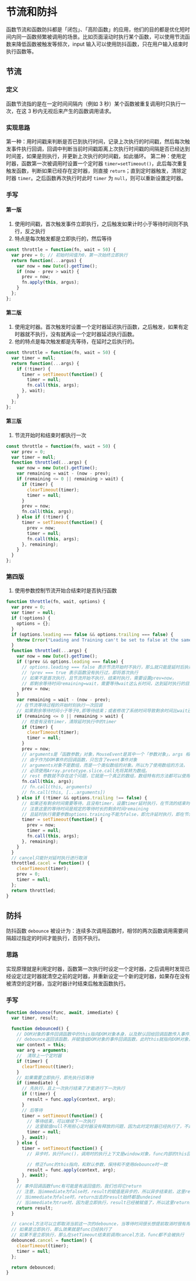 # 节流和防抖

函数节流和函数防抖都是「闭包」、「高阶函数」的应用，他们的目的都是优化短时间内同一函数频繁被调用的场景。比如页面滚动时执行某个函数，可以使用节流函数来降低函数被触发等频次，input 输入可以使用防抖函数，只在用户输入结束时执行函数等。

## 节流

### 定义

函数节流指的是在一定时间间隔内（例如 3 秒）某个函数被重复调用时只执行一次，在这 3 秒内无视后来产生的函数调用请求。

### 实现思路

第一种：用时间戳来判断是否已到执行时间，记录上次执行的时间戳，然后每次触发事件执行回调，回调中判断当前时间戳距离上次执行时间戳的间隔是否已经达到时间差，如果是则执行，并更新上次执行的时间戳，如此循环。
第二种：使用定时器，函数第一次被调用时设置一个定时器 `timer=setTimeout()`，此后每次重复触发函数，判断如果已经存在定时器，则直接 `return`；直到定时器触发，清除定时器 `timer`。之后函数再次执行时此时 `timer` 为 `null`，则可以重新设置定时器。

### 手写

#### 第一版

1. 使用时间戳，首次触发事件立即执行，之后触发如果计时小于等待时间则不执行，反之执行
2. 特点是每次触发都是立即执行的，然后等待

```js
const throttle = function(fn, wait = 50) {
  var prev = 0; // 初始时间值为0，第一次始终立即执行
  return function(...argus) {
    var now = new Date().getTime();
    if (now - prev > wait) {
      prev = now;
      fn.apply(this, argus);
    }
  };
};
```

#### 第二版

1. 使用定时器。首次触发时设置一个定时器延迟执行函数，之后触发，如果有定时器就不执行，没有就再设一个定时器延迟执行函数。
2. 他的特点是每次触发都是先等待，在延时之后执行的。

```js
const throttle = function(fn, wait = 50) {
  var timer = null;
  return function(...args) {
    if (!timer) {
      timer = setTimeout(function() {
        timer = null;
        fn.call(this, args);
      }, wait);
    }
  };
};
```

#### 第三版

1. 节流开始时和结束时都执行一次

```js
const throttle = function(fn, wait = 50) {
  var prev = 0;
  var timer = null;
  function throttled(...args) {
    var now = new Date().getTime();
    var remaining = wait - (now - prev);
    if (remaining <= 0 || remaining > wait) {
      if (timer) {
        clearTimeout(timer);
        timer = null;
      }
      prev = now;
      fn.call(this, args);
    } else if (!timer) {
      timer = setTimeout(function() {
        prev = now;
        timer = null;
        fn.call(this, args);
      }, remaining);
    }
  }
};
```

### 第四版

1. 使用参数控制节流开始合结束时是否执行函数

```js
function throttle(fn, wait, options) {
  var prev = 0;
  var timer = null;
  if (!options) {
    options = {};
  }
  if (options.leading === false && options.trailing === false) {
    throw Error("Leading and Training can't be set to false at the same time");
  }
  function throttled(...args) {
    var now = new Date().getTime();
    if (!prev && options.leading === false) {
      // options.leading === false 表示节流开始时不执行，那么就只能是延时后执行
      // !prev === true 表示函数没有执行过，即将首次执行
      // 如果不是首次执行，且节流开始不执行，结束时执行，需要设置prev=now，
      // 即剩余等待时间remaining=wait，需要等待wait这么长时间，达到延时执行的目的
      prev = now;
    }
    var remaining = wait - (now - prev);
    // 在节流等待过程的开始时刻执行一次回调
    // 如果剩余等待时间小于等于0,即等待结束；或者修改了系统时间导致剩余时间比wait还大，都认为是可以触发事件执行
    if (remaining <= 0 || remaining > wait) {
      // 检查有没有timer，清除延时执行中的timer
      if (timer) {
        clearTimeout(timer);
        timer = null;
      }
      prev = now;
      // arguments是「函数参数」对象，MouseEvent是其中一个「参数对象」，args 相当于 [...arguments]，值为[MouseEvent]
      // 由于作为DOM事件的回调函数，只包含了event事件对象
      // arguments对象不是数组，而是一个类似数组的对象。所以为了使用数组的方法，
      // 必须使用Array.prototype.slice.call先将其转为数组。
      // rest 参数就不存在这个问题，它就是一个真正的数组，数组特有的方法都可以使用。
      fn.call(this, args);
      // fn.call(this, arguments)
      // fn.call(this, [...arguments])
    } else if (!timer && options.trailing !== false) {
      // 如果还有剩余时间需要等待，且没有timer，设置timer延时执行，在节流的结束时刻也执行一次
      // 注意这里的等待时间是规定的等待时长的剩余时间remaining
      // 且延时执行需要参数options.training不能为false，即允许延时执行，即在节流结束时执行
      timer = setTimeout(function() {
        prev = now;
        timer = null;
        fn.call(this, args);
      }, remaining);
    }
  }
  // cancel只能针对延时执行进行取消
  throttled.cacel = function() {
    clearTimeout(timer);
    prev = 0;
    timer = null;
  };
  return throttled;
}
```

## 防抖

防抖函数 `debounce` 被设计为：连续多次调用函数时，相邻的两次函数调用需要间隔超过指定的时间才能执行，否则不执行。

### 思路

实现原理就是利用定时器，函数第一次执行时设定一个定时器，之后调用时发现已经设定过定时器就清空之前的定时器，并重新设定一个新的定时器，如果存在没有被清空的定时器，当定时器计时结束后触发函数执行。

### 手写

```js
function debounce(func, await, immediate) {
  var timer, result;

  function debounced() {
    // DOM对象的事件回调函数中的this指向DOM对象本身，以及默认回给回调函数传入事件对象参数Event
    // debounce返回该函数，并赋值给DOM对象的事件回调函数，此时this就指向DOM对象，Event也在arguments中
    var context = this;
    var arg = arguments;
    //  清除上一个定时器
    if (timer) {
      clearTimeout(timer);
    }
    // 如果需要立即执行，即先执行后等待
    if (immediate) {
      // 先执行，且上一次执行结束了才能进行下一次执行
      if (!timer) {
        result = func.apply(context, arg);
      }
      // 后等待
      timer = setTimeout(function() {
        // 等待结束，可以继续下一次执行
        // 这里赋值null不用担心定时器没有释放的问题，因为此时定时器已经执行了，不是未执行。
        timer = null;
      }, await);
    } else {
      timer = setTimeout(function() {
        // 异步时，执行func()，调用时的执行上下文是window对象，func内部的this回指向window

        // 修正func的this指向，和默认参数，保持和不使用debounce时一致
        result = func.apply(context, arg);
      }, await);
    }
    // 事件回调函数func有可能是有返回值的，我们也将它return
    // 注意，当immediate为false时，result的赋值是异步的，所以异步结束前，这里return的result仍然是undefined。
    // 当immediate为false时，return出去的result始终都是undeined
    // 当immediate为true时，因为是立即执行，result已经被赋值了，所以这里return的就是事件回调函数func实际的返回值。
    return result;
  }

  // cancel方法可以立即取消当前这一次的debounce，当等待时间很长想提前取消时很有用
  // 如果是立即执行，那么效果就是func已经执行了
  // 如果不是立即执行，那么在setTimeout结束前调用cancel方法，func都不会被执行
  debounced.cancel = function() {
    clearTimeout(timer);
    timer = null;
  };

  return debounced;
}
```
